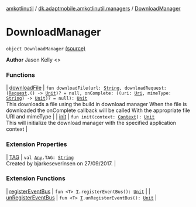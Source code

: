 [amkotlinutil](../../index.md) / [dk.adaptmobile.amkotlinutil.managers](../index.md) / [DownloadManager](./index.md)

# DownloadManager

`object DownloadManager` [(source)](https://github.com/adaptmobile-organization/amkotlinutil/tree/master/amkotlinutil/amkotlinutil/src/main/java/dk/adaptmobile/amkotlinutil/managers/DownloadManager.kt#L18)

**Author**
Jason Kelly &lt;&gt;

### Functions

| [downloadFile](download-file.md) | `fun downloadFile(url: `[`String`](https://kotlinlang.org/api/latest/jvm/stdlib/kotlin/-string/index.html)`, downloadRequest: (`[`Request`](https://developer.android.com/reference/android/app/DownloadManager/Request.html)`.() -> `[`Unit`](https://kotlinlang.org/api/latest/jvm/stdlib/kotlin/-unit/index.html)`)? = null, onComplete: ((uri: `[`Uri`](https://developer.android.com/reference/android/net/Uri.html)`, mimeType: `[`String`](https://kotlinlang.org/api/latest/jvm/stdlib/kotlin/-string/index.html)`) -> `[`Unit`](https://kotlinlang.org/api/latest/jvm/stdlib/kotlin/-unit/index.html)`)? = null): `[`Unit`](https://kotlinlang.org/api/latest/jvm/stdlib/kotlin/-unit/index.html)<br>This downloads a file using the build in download manager When the file is downloaded the onComplete callback will be called With the appropriate file URI and mimeType |
| [init](init.md) | `fun init(context: `[`Context`](https://developer.android.com/reference/android/content/Context.html)`): `[`Unit`](https://kotlinlang.org/api/latest/jvm/stdlib/kotlin/-unit/index.html)<br>This will initialize the download manager with the specified application context |

### Extension Properties

| [TAG](../../dk.adaptmobile.amkotlinutil.extensions/kotlin.-any/-t-a-g.md) | `val `[`Any`](https://kotlinlang.org/api/latest/jvm/stdlib/kotlin/-any/index.html)`.TAG: `[`String`](https://kotlinlang.org/api/latest/jvm/stdlib/kotlin/-string/index.html)<br>Created by bjarkeseverinsen on 27/09/2017. |

### Extension Functions

| [registerEventBus](../../dk.adaptmobile.amkotlinutil.extensions/register-event-bus.md) | `fun <T> `[`T`](../../dk.adaptmobile.amkotlinutil.extensions/register-event-bus.md#T)`.registerEventBus(): `[`Unit`](https://kotlinlang.org/api/latest/jvm/stdlib/kotlin/-unit/index.html) |
| [unRegisterEventBus](../../dk.adaptmobile.amkotlinutil.extensions/un-register-event-bus.md) | `fun <T> `[`T`](../../dk.adaptmobile.amkotlinutil.extensions/un-register-event-bus.md#T)`.unRegisterEventBus(): `[`Unit`](https://kotlinlang.org/api/latest/jvm/stdlib/kotlin/-unit/index.html) |

